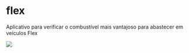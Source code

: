 # flex
Aplicativo para verificar o combustível mais vantajoso para abastecer em veículos Flex

![](img/lampQR.png)